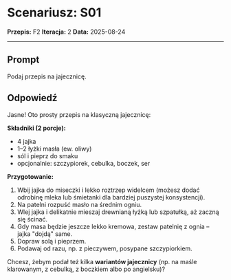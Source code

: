 ﻿# Scenariusz: S01
**Przepis:** F2
**Iteracja:** 2
**Data:** 2025-08-24

---

## Prompt
Podaj przepis na jajecznicę.


## Odpowiedź
Jasne! Oto prosty przepis na klasyczną jajecznicę:

**Składniki (2 porcje):**

* 4 jajka
* 1–2 łyżki masła (ew. oliwy)
* sól i pieprz do smaku
* opcjonalnie: szczypiorek, cebulka, boczek, ser

**Przygotowanie:**

1. Wbij jajka do miseczki i lekko roztrzep widelcem (możesz dodać odrobinę mleka lub śmietanki dla bardziej puszystej konsystencji).
2. Na patelni rozpuść masło na średnim ogniu.
3. Wlej jajka i delikatnie mieszaj drewnianą łyżką lub szpatułką, aż zaczną się ścinać.
4. Gdy masa będzie jeszcze lekko kremowa, zestaw patelnię z ognia – jajka "dojdą" same.
5. Dopraw solą i pieprzem.
6. Podawaj od razu, np. z pieczywem, posypane szczypiorkiem.

Chcesz, żebym podał też kilka **wariantów jajecznicy** (np. na maśle klarowanym, z cebulką, z boczkiem albo po angielsku)?

